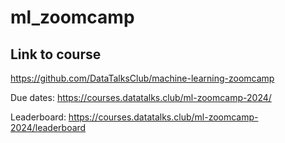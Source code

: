 # ml_zoomcamp

## Link to course
https://github.com/DataTalksClub/machine-learning-zoomcamp

Due dates:
https://courses.datatalks.club/ml-zoomcamp-2024/

Leaderboard:
https://courses.datatalks.club/ml-zoomcamp-2024/leaderboard